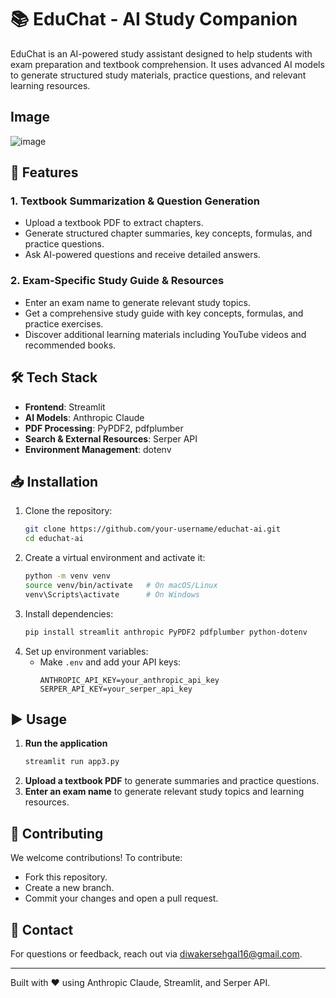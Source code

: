 # 📚 EduChat - AI Study Companion

EduChat is an AI-powered study assistant designed to help students with exam preparation and textbook comprehension. It uses advanced AI models to generate structured study materials, practice questions, and relevant learning resources.

## Image

![image](https://github.com/user-attachments/assets/4abfd36d-7eba-47f6-b5f3-df0ce022bfbe)

## 🚀 Features

### 1. **Textbook Summarization & Question Generation**
- Upload a textbook PDF to extract chapters.
- Generate structured chapter summaries, key concepts, formulas, and practice questions.
- Ask AI-powered questions and receive detailed answers.

### 2. **Exam-Specific Study Guide & Resources**
- Enter an exam name to generate relevant study topics.
- Get a comprehensive study guide with key concepts, formulas, and practice exercises.
- Discover additional learning materials including YouTube videos and recommended books.

## 🛠️ Tech Stack
- **Frontend**: Streamlit
- **AI Models**: Anthropic Claude
- **PDF Processing**: PyPDF2, pdfplumber
- **Search & External Resources**: Serper API
- **Environment Management**: dotenv

## 📥 Installation

1. Clone the repository:
   ```bash
   git clone https://github.com/your-username/educhat-ai.git
   cd educhat-ai
   ```
2. Create a virtual environment and activate it:
   ```bash
   python -m venv venv
   source venv/bin/activate   # On macOS/Linux
   venv\Scripts\activate      # On Windows
   ```
3. Install dependencies:
   ```bash
   pip install streamlit anthropic PyPDF2 pdfplumber python-dotenv
   ```
4. Set up environment variables:
   - Make `.env` and add your API keys:
     ```plaintext
     ANTHROPIC_API_KEY=your_anthropic_api_key
     SERPER_API_KEY=your_serper_api_key
     ```

## ▶️ Usage

1. **Run the application**
   ```bash
   streamlit run app3.py
   ```
2. **Upload a textbook PDF** to generate summaries and practice questions.
3. **Enter an exam name** to generate relevant study topics and learning resources.

## 📌 Contributing
We welcome contributions! To contribute:
- Fork this repository.
- Create a new branch.
- Commit your changes and open a pull request.

## 📧 Contact
For questions or feedback, reach out via diwakersehgal16@gmail.com.

---
Built with ❤️ using Anthropic Claude, Streamlit, and Serper API.

